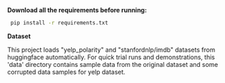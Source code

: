 **Download all the requirements before running:**

   ```bash
    pip install -r requirements.txt
   ```
**Dataset**

This project loads "yelp_polarity" and "stanfordnlp/imdb" datasets from huggingface automatically.
For quick trial runs and demonstrations, this  'data' directory contains sample data from the original dataset and some corrupted data samples for yelp dataset.
